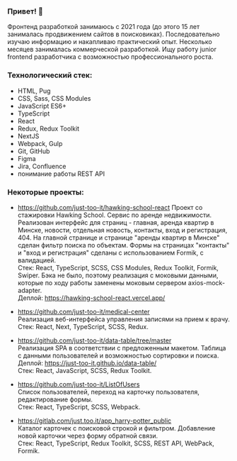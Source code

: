 ### Привет! 👋

Фронтенд разработкой занимаюсь с 2021 года (до этого 15 лет занималась продвижением сайтов в поисковиках). Последовательно изучаю информацию и накапливаю практический опыт. Несколько месяцев занималась коммерческой разработкой.
Ищу работу junior frontend разработчика с возможностью профессионального роста.

### Технологический стек:

- HTML, Pug
- CSS, Sass, CSS Modules
- JavaScript ES6+
- TypeScript
- React
- Redux, Redux Toolkit
- NextJS
- Webpack, Gulp
- Git, GitHub
- Figma
- Jira, Confluence
- понимание работы REST API

### Некоторые проекты:
- https://github.com/just-too-it/hawking-school-react
Проект со стажировки Hawking School. Сервис по аренде недвижимости. Реализован интерфейс для страниц - главная, аренда квартир в Минске, новости, отдельная новость, контакты, вход и регистрация, 404. На главной странице и странице "аренды квартир в Минске" сделан фильтр поиска по объектам. Формы на страницах "контакты" и "вход и регистрация" сделаны с использованием Formik, с валидацией.  
Стек: React, TypeScript, SCSS, CSS Modules, Redux Toolkit, Formik, Swiper. Бэка не было, поэтому реализация с моковыми данными, которые по ходу работы заменены моковым сервером axios-mock-adapter.  
Деплой: https://hawking-school-react.vercel.app/

- https://github.com/just-too-it/medical-center  
Реализация веб-интерфейса управления записями на прием к врачу.  
Стек: React, Next, TypeScript, SCSS, Redux.

- https://github.com/just-too-it/data-table/tree/master  
Реализация SPA в соответствии с предложенным макетом. Таблица с данными пользователей и возможностью сортировки и поиска.  
Деплой: https://just-too-it.github.io/data-table/  
Стек: React, JavaScript, SCSS, Redux Toolkit.

- https://github.com/just-too-it/ListOfUsers  
Список пользователей, переход на карточку пользователя, редактирование формы.  
Стек: React, TypeScript, SCSS, Webpack.

- https://gitlab.com/just.too.it/app_harry-potter_public  
Каталог карточек с поисковой строкой и фильтром. Добавление новой карточки через форму обратной связи.  
Стек: React, TypeScript, Redux Toolkit, SCSS, REST API, WebPack, Formik.
